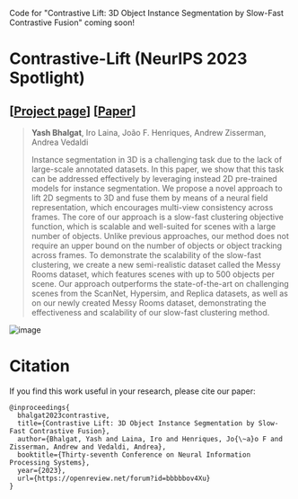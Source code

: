 Code for "Contrastive Lift: 3D Object Instance Segmentation by Slow-Fast Contrastive Fusion" coming soon!

# Contrastive-Lift (NeurIPS 2023 Spotlight)
## [[Project page](https://www.robots.ox.ac.uk/~vgg/research/contrastive-lift/)] [[Paper](https://arxiv.org/abs/2306.04633)]

> **Yash Bhalgat**, Iro Laina, João F. Henriques, Andrew Zisserman, Andrea Vedaldi
> 
> Instance segmentation in 3D is a challenging task due to the lack of large-scale annotated datasets. In this paper, we show that this task can be addressed effectively by leveraging instead 2D pre-trained models for instance segmentation. We propose a novel approach to lift 2D segments to 3D and fuse them by means of a neural field representation, which encourages multi-view consistency across frames. The core of our approach is a slow-fast clustering objective function, which is scalable and well-suited for scenes with a large number of objects. Unlike previous approaches, our method does not require an upper bound on the number of objects or object tracking across frames. To demonstrate the scalability of the slow-fast clustering, we create a new semi-realistic dataset called the Messy Rooms dataset, which features scenes with up to 500 objects per scene. Our approach outperforms the state-of-the-art on challenging scenes from the ScanNet, Hypersim, and Replica datasets, as well as on our newly created Messy Rooms dataset, demonstrating the effectiveness and scalability of our slow-fast clustering method.

![image](https://github.com/yashbhalgat/Contrastive-Lift/assets/8559512/30f48101-548d-4d79-857f-b64b64087e66)


# Citation
If you find this work useful in your research, please cite our paper:
```
@inproceedings{
  bhalgat2023contrastive,
  title={Contrastive Lift: 3D Object Instance Segmentation by Slow-Fast Contrastive Fusion},
  author={Bhalgat, Yash and Laina, Iro and Henriques, Jo{\~a}o F and Zisserman, Andrew and Vedaldi, Andrea},
  booktitle={Thirty-seventh Conference on Neural Information Processing Systems},
  year={2023},
  url={https://openreview.net/forum?id=bbbbbov4Xu}
}
```
